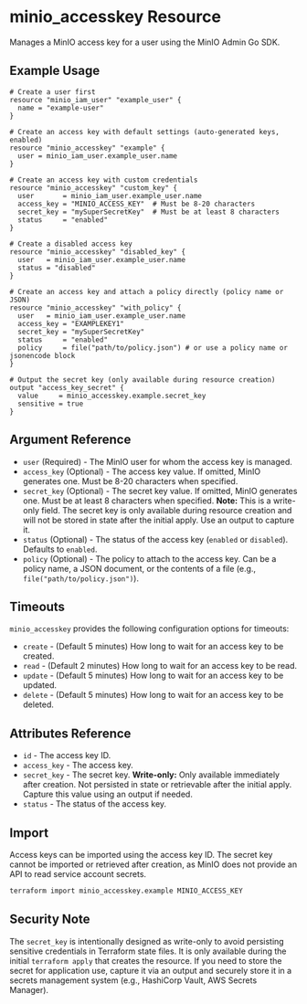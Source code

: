 # minio_accesskey Resource

Manages a MinIO access key for a user using the MinIO Admin Go SDK.

## Example Usage

```hcl
# Create a user first
resource "minio_iam_user" "example_user" {
  name = "example-user"
}

# Create an access key with default settings (auto-generated keys, enabled)
resource "minio_accesskey" "example" {
  user = minio_iam_user.example_user.name
}

# Create an access key with custom credentials
resource "minio_accesskey" "custom_key" {
  user       = minio_iam_user.example_user.name
  access_key = "MINIO_ACCESS_KEY"  # Must be 8-20 characters
  secret_key = "mySuperSecretKey"  # Must be at least 8 characters
  status     = "enabled"
}

# Create a disabled access key
resource "minio_accesskey" "disabled_key" {
  user   = minio_iam_user.example_user.name
  status = "disabled"
}

# Create an access key and attach a policy directly (policy name or JSON)
resource "minio_accesskey" "with_policy" {
  user   = minio_iam_user.example_user.name
  access_key = "EXAMPLEKEY1"
  secret_key = "mySuperSecretKey"
  status     = "enabled"
  policy     = file("path/to/policy.json") # or use a policy name or jsonencode block
}

# Output the secret key (only available during resource creation)
output "access_key_secret" {
  value     = minio_accesskey.example.secret_key
  sensitive = true
}
```

## Argument Reference

- `user` (Required) - The MinIO user for whom the access key is managed.
- `access_key` (Optional) - The access key value. If omitted, MinIO generates one. Must be 8-20 characters when specified.
- `secret_key` (Optional) - The secret key value. If omitted, MinIO generates one. Must be at least 8 characters when specified. **Note:** This is a write-only field. The secret key is only available during resource creation and will not be stored in state after the initial apply. Use an output to capture it.
- `status` (Optional) - The status of the access key (`enabled` or `disabled`). Defaults to `enabled`.
- `policy` (Optional) - The policy to attach to the access key. Can be a policy name, a JSON document, or the contents of a file (e.g., `file("path/to/policy.json")`).

## Timeouts

`minio_accesskey` provides the following configuration options for timeouts:

- `create` - (Default 5 minutes) How long to wait for an access key to be created.
- `read` - (Default 2 minutes) How long to wait for an access key to be read.
- `update` - (Default 5 minutes) How long to wait for an access key to be updated.
- `delete` - (Default 5 minutes) How long to wait for an access key to be deleted.

## Attributes Reference

- `id` - The access key ID.
- `access_key` - The access key.
- `secret_key` - The secret key. **Write-only:** Only available immediately after creation. Not persisted in state or retrievable after the initial apply. Capture this value using an output if needed.
- `status` - The status of the access key.

## Import

Access keys can be imported using the access key ID. The secret key cannot be imported or retrieved after creation, as MinIO does not provide an API to read service account secrets.

```sh
terraform import minio_accesskey.example MINIO_ACCESS_KEY
```

## Security Note

The `secret_key` is intentionally designed as write-only to avoid persisting sensitive credentials in Terraform state files. It is only available during the initial `terraform apply` that creates the resource. If you need to store the secret for application use, capture it via an output and securely store it in a secrets management system (e.g., HashiCorp Vault, AWS Secrets Manager).
